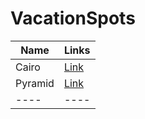 # VacationSpots
| Name | Links |
|------|------|
| Cairo | [Link](/.md) |
| Pyramid | [Link](/thanhtour.md) |
|----|----|
